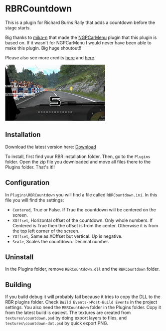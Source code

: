 # RBRCountdown

This is a plugin for Richard Burns Rally that adds a countdown before the stage starts.

Big thanks to [mika-n](https://github.com/mika-n) that made the [NGPCarMenu](https://github.com/mika-n/NGPCarMenu) plugin that this plugin is based on. If it wasn't for NGPCarMenu I would never have been able to make this plugin. Big huge shoutout!!

Please also see more credits [here](https://github.com/HanaMcHanaface/RBRCountdown/blob/main/NGPCarMenu_LicenseText.txt) and [here](https://github.com/HanaMcHanaface/RBRCountdown/blob/main/NGPCarMenu_LicenseText_3rdPartyTools.txt).

![example countdown gif](https://raw.githubusercontent.com/HanaMcHanaface/RBRCountdown/main/example.gif)

## Installation

Download the latest version here: [Download](https://github.com/HanaMcHanaface/RBRCountdown/releases/download/2.5.0.0/RBRCountdownV2.5.0.0.zip)

To install, first find your RBR installation folder. Then, go to the `Plugins` folder. Open the zip file you downloaded and move all files there to the Plugins folder. That's it!!

## Configuration

In `Plugins\RBRCountdown` you will find a file called `RBRCountdown.ini`. In this file you will find the settings:

* `Centered`, True or False. If True the countdown will be centered on the screen.
* `XOffset`, Horizontal offset of the countdown. Only whole numbers. If Centered is True then the offset is from the center. Otherwise it is from the top left corner of the screen.
* `YOffset`, Same as XOffset but vertical. Up is negative.
* `Scale`, Scales the countdown. Decimal number.

## Uninstall

In the Plugins folder, remove `RBRCountdown.dll` and the `RBRCountdown` folder.

## Building

If you build debug it will probably fail because it tries to copy the DLL to the RBR plugins folder. Check `Build Events->Post-Build Events` in the project settings. You also need the `RBRCountdown` folder in the Plugins folder. Copy it from the latest build is easiest. The textures are created from `textures\countdown.psd` by doing export layers to files, and `textures\countdown-dot.psd` by quick export PNG.
